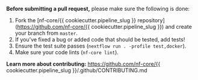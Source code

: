 **Before submitting a pull request,** please make sure the following is done:

1. Fork the [nf-core/{{ cookiecutter.pipeline_slug }} repository](https://github.com/nf-core/{{ cookiecutter.pipeline_slug }}) and create your branch from `master`.
2. If you've fixed a bug or added code that should be tested, add tests!
3. Ensure the test suite passes (`nextflow run . -profile test,docker`).
4. Make sure your code lints (`nf-core lint`).

**Learn more about contributing:** https://github.com/nf-core/{{ cookiecutter.pipeline_slug }}/.github/CONTRIBUTING.md
